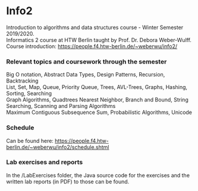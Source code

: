 # Info2
Introduction to algorithms and data structures course - Winter Semester 2019/2020. <br>
Informatics 2 course at HTW Berlin taught by Prof. Dr. Debora Weber-Wulff. <br>
Course introduction: https://people.f4.htw-berlin.de/~weberwu/info2/

### Relevant topics and coursework through the semester 
Big O notation,  Abstract Data Types, Design Patterns, Recursion, Backtracking <br> 
List, Set, Map, Queue, Priority Queue, Trees, AVL-Trees, Graphs, Hashing, Sorting, Searching <br>
Graph Algorithms, Quadtrees Nearest Neighbor, Branch and Bound, String Searching, Scanning and Parsing Algorithms <br>
Maximum Contiguous Subsequence Sum, Probabilistic Algorithms, Unicode
### Schedule
Can be found here: https://people.f4.htw-berlin.de/~weberwu/info2/schedule.shtml

### Lab exercises and reports
In the /LabExercises folder, the Java source code for the exercises and the written lab reports (in PDF) to those can be found. 

